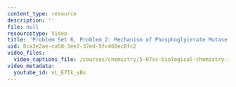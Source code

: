 ```yaml
---
content_type: resource
description: ''
file: null
resourcetype: Video
title: 'Problem Set 6, Problem 2: Mechanism of Phosphoglycerate Mutase'
uid: 8ca3e2ae-ca58-3ee7-37ed-5fc468ec8fc2
video_files:
  video_captions_file: /courses/chemistry/5-07sc-biological-chemistry-i-fall-2013/resource-index/problem-set-6-problem-2-mechanism-of-phosphoglycerate-mutase/vL_E7Ik_vBs.vtt
video_metadata:
  youtube_id: vL_E7Ik_vBs
---
```

